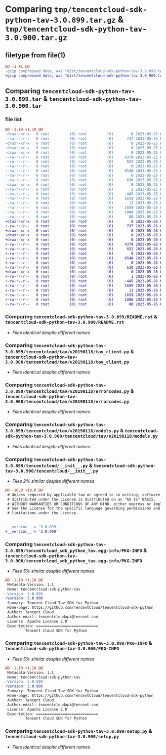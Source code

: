 # Comparing `tmp/tencentcloud-sdk-python-tav-3.0.899.tar.gz` & `tmp/tencentcloud-sdk-python-tav-3.0.900.tar.gz`

## filetype from file(1)

```diff
@@ -1 +1 @@
-gzip compressed data, was "dist/tencentcloud-sdk-python-tav-3.0.899.tar", last modified: Thu May 25 00:36:13 2023, max compression
+gzip compressed data, was "dist/tencentcloud-sdk-python-tav-3.0.900.tar", last modified: Fri May 26 02:27:34 2023, max compression
```

## Comparing `tencentcloud-sdk-python-tav-3.0.899.tar` & `tencentcloud-sdk-python-tav-3.0.900.tar`

### file list

```diff
@@ -1,19 +1,19 @@
-drwxr-xr-x   0 root         (0) root         (0)        0 2023-05-25 00:36:13.000000 tencentcloud-sdk-python-tav-3.0.899/
--rw-r--r--   0 root         (0) root         (0)      737 2023-05-25 00:36:13.000000 tencentcloud-sdk-python-tav-3.0.899/README.rst
-drwxr-xr-x   0 root         (0) root         (0)        0 2023-05-25 00:36:13.000000 tencentcloud-sdk-python-tav-3.0.899/tencentcloud/
-drwxr-xr-x   0 root         (0) root         (0)        0 2023-05-25 00:36:13.000000 tencentcloud-sdk-python-tav-3.0.899/tencentcloud/tav/
-drwxr-xr-x   0 root         (0) root         (0)        0 2023-05-25 00:36:13.000000 tencentcloud-sdk-python-tav-3.0.899/tencentcloud/tav/v20190118/
--rw-r--r--   0 root         (0) root         (0)     4379 2023-05-25 00:36:13.000000 tencentcloud-sdk-python-tav-3.0.899/tencentcloud/tav/v20190118/tav_client.py
--rw-r--r--   0 root         (0) root         (0)      652 2023-05-25 00:36:13.000000 tencentcloud-sdk-python-tav-3.0.899/tencentcloud/tav/v20190118/errorcodes.py
--rw-r--r--   0 root         (0) root         (0)        0 2023-05-25 00:36:13.000000 tencentcloud-sdk-python-tav-3.0.899/tencentcloud/tav/v20190118/__init__.py
--rw-r--r--   0 root         (0) root         (0)     8548 2023-05-25 00:36:13.000000 tencentcloud-sdk-python-tav-3.0.899/tencentcloud/tav/v20190118/models.py
--rw-r--r--   0 root         (0) root         (0)        0 2023-05-25 00:36:13.000000 tencentcloud-sdk-python-tav-3.0.899/tencentcloud/tav/__init__.py
--rw-r--r--   0 root         (0) root         (0)      630 2023-05-25 00:36:13.000000 tencentcloud-sdk-python-tav-3.0.899/tencentcloud/__init__.py
-drwxr-xr-x   0 root         (0) root         (0)        0 2023-05-25 00:36:13.000000 tencentcloud-sdk-python-tav-3.0.899/tencentcloud_sdk_python_tav.egg-info/
--rw-r--r--   0 root         (0) root         (0)        1 2023-05-25 00:36:13.000000 tencentcloud-sdk-python-tav-3.0.899/tencentcloud_sdk_python_tav.egg-info/dependency_links.txt
--rw-r--r--   0 root         (0) root         (0)      445 2023-05-25 00:36:13.000000 tencentcloud-sdk-python-tav-3.0.899/tencentcloud_sdk_python_tav.egg-info/SOURCES.txt
--rw-r--r--   0 root         (0) root         (0)     1659 2023-05-25 00:36:13.000000 tencentcloud-sdk-python-tav-3.0.899/tencentcloud_sdk_python_tav.egg-info/PKG-INFO
--rw-r--r--   0 root         (0) root         (0)       13 2023-05-25 00:36:13.000000 tencentcloud-sdk-python-tav-3.0.899/tencentcloud_sdk_python_tav.egg-info/top_level.txt
--rw-r--r--   0 root         (0) root         (0)     1659 2023-05-25 00:36:13.000000 tencentcloud-sdk-python-tav-3.0.899/PKG-INFO
--rw-r--r--   0 root         (0) root         (0)     1006 2023-05-25 00:36:13.000000 tencentcloud-sdk-python-tav-3.0.899/setup.py
--rw-r--r--   0 root         (0) root         (0)       88 2023-05-25 00:36:13.000000 tencentcloud-sdk-python-tav-3.0.899/setup.cfg
+drwxr-xr-x   0 root         (0) root         (0)        0 2023-05-26 02:27:34.000000 tencentcloud-sdk-python-tav-3.0.900/
+-rw-r--r--   0 root         (0) root         (0)      737 2023-05-26 02:27:34.000000 tencentcloud-sdk-python-tav-3.0.900/README.rst
+drwxr-xr-x   0 root         (0) root         (0)        0 2023-05-26 02:27:34.000000 tencentcloud-sdk-python-tav-3.0.900/tencentcloud/
+drwxr-xr-x   0 root         (0) root         (0)        0 2023-05-26 02:27:34.000000 tencentcloud-sdk-python-tav-3.0.900/tencentcloud/tav/
+drwxr-xr-x   0 root         (0) root         (0)        0 2023-05-26 02:27:34.000000 tencentcloud-sdk-python-tav-3.0.900/tencentcloud/tav/v20190118/
+-rw-r--r--   0 root         (0) root         (0)     4379 2023-05-26 02:27:34.000000 tencentcloud-sdk-python-tav-3.0.900/tencentcloud/tav/v20190118/tav_client.py
+-rw-r--r--   0 root         (0) root         (0)      652 2023-05-26 02:27:34.000000 tencentcloud-sdk-python-tav-3.0.900/tencentcloud/tav/v20190118/errorcodes.py
+-rw-r--r--   0 root         (0) root         (0)        0 2023-05-26 02:27:34.000000 tencentcloud-sdk-python-tav-3.0.900/tencentcloud/tav/v20190118/__init__.py
+-rw-r--r--   0 root         (0) root         (0)     8548 2023-05-26 02:27:34.000000 tencentcloud-sdk-python-tav-3.0.900/tencentcloud/tav/v20190118/models.py
+-rw-r--r--   0 root         (0) root         (0)        0 2023-05-26 02:27:34.000000 tencentcloud-sdk-python-tav-3.0.900/tencentcloud/tav/__init__.py
+-rw-r--r--   0 root         (0) root         (0)      630 2023-05-26 02:27:34.000000 tencentcloud-sdk-python-tav-3.0.900/tencentcloud/__init__.py
+drwxr-xr-x   0 root         (0) root         (0)        0 2023-05-26 02:27:34.000000 tencentcloud-sdk-python-tav-3.0.900/tencentcloud_sdk_python_tav.egg-info/
+-rw-r--r--   0 root         (0) root         (0)        1 2023-05-26 02:27:34.000000 tencentcloud-sdk-python-tav-3.0.900/tencentcloud_sdk_python_tav.egg-info/dependency_links.txt
+-rw-r--r--   0 root         (0) root         (0)      445 2023-05-26 02:27:34.000000 tencentcloud-sdk-python-tav-3.0.900/tencentcloud_sdk_python_tav.egg-info/SOURCES.txt
+-rw-r--r--   0 root         (0) root         (0)     1659 2023-05-26 02:27:34.000000 tencentcloud-sdk-python-tav-3.0.900/tencentcloud_sdk_python_tav.egg-info/PKG-INFO
+-rw-r--r--   0 root         (0) root         (0)       13 2023-05-26 02:27:34.000000 tencentcloud-sdk-python-tav-3.0.900/tencentcloud_sdk_python_tav.egg-info/top_level.txt
+-rw-r--r--   0 root         (0) root         (0)     1659 2023-05-26 02:27:34.000000 tencentcloud-sdk-python-tav-3.0.900/PKG-INFO
+-rw-r--r--   0 root         (0) root         (0)     1006 2023-05-26 02:27:34.000000 tencentcloud-sdk-python-tav-3.0.900/setup.py
+-rw-r--r--   0 root         (0) root         (0)       88 2023-05-26 02:27:34.000000 tencentcloud-sdk-python-tav-3.0.900/setup.cfg
```

### Comparing `tencentcloud-sdk-python-tav-3.0.899/README.rst` & `tencentcloud-sdk-python-tav-3.0.900/README.rst`

 * *Files identical despite different names*

### Comparing `tencentcloud-sdk-python-tav-3.0.899/tencentcloud/tav/v20190118/tav_client.py` & `tencentcloud-sdk-python-tav-3.0.900/tencentcloud/tav/v20190118/tav_client.py`

 * *Files identical despite different names*

### Comparing `tencentcloud-sdk-python-tav-3.0.899/tencentcloud/tav/v20190118/errorcodes.py` & `tencentcloud-sdk-python-tav-3.0.900/tencentcloud/tav/v20190118/errorcodes.py`

 * *Files identical despite different names*

### Comparing `tencentcloud-sdk-python-tav-3.0.899/tencentcloud/tav/v20190118/models.py` & `tencentcloud-sdk-python-tav-3.0.900/tencentcloud/tav/v20190118/models.py`

 * *Files identical despite different names*

### Comparing `tencentcloud-sdk-python-tav-3.0.899/tencentcloud/__init__.py` & `tencentcloud-sdk-python-tav-3.0.900/tencentcloud/__init__.py`

 * *Files 2% similar despite different names*

```diff
@@ -10,8 +10,8 @@
 # Unless required by applicable law or agreed to in writing, software
 # distributed under the License is distributed on an "AS IS" BASIS,
 # WITHOUT WARRANTIES OR CONDITIONS OF ANY KIND, either express or implied.
 # See the License for the specific language governing permissions and
 # limitations under the License.
 
 
-__version__ = '3.0.899'
+__version__ = '3.0.900'
```

### Comparing `tencentcloud-sdk-python-tav-3.0.899/tencentcloud_sdk_python_tav.egg-info/PKG-INFO` & `tencentcloud-sdk-python-tav-3.0.900/tencentcloud_sdk_python_tav.egg-info/PKG-INFO`

 * *Files 5% similar despite different names*

```diff
@@ -1,10 +1,10 @@
 Metadata-Version: 1.1
 Name: tencentcloud-sdk-python-tav
-Version: 3.0.899
+Version: 3.0.900
 Summary: Tencent Cloud Tav SDK for Python
 Home-page: https://github.com/TencentCloud/tencentcloud-sdk-python
 Author: Tencent Cloud
 Author-email: tencentcloudapi@tencent.com
 License: Apache License 2.0
 Description: ============================
         Tencent Cloud SDK for Python
```

### Comparing `tencentcloud-sdk-python-tav-3.0.899/PKG-INFO` & `tencentcloud-sdk-python-tav-3.0.900/PKG-INFO`

 * *Files 5% similar despite different names*

```diff
@@ -1,10 +1,10 @@
 Metadata-Version: 1.1
 Name: tencentcloud-sdk-python-tav
-Version: 3.0.899
+Version: 3.0.900
 Summary: Tencent Cloud Tav SDK for Python
 Home-page: https://github.com/TencentCloud/tencentcloud-sdk-python
 Author: Tencent Cloud
 Author-email: tencentcloudapi@tencent.com
 License: Apache License 2.0
 Description: ============================
         Tencent Cloud SDK for Python
```

### Comparing `tencentcloud-sdk-python-tav-3.0.899/setup.py` & `tencentcloud-sdk-python-tav-3.0.900/setup.py`

 * *Files identical despite different names*


